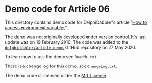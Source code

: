 # Demo code for Article 06

This directory contains demo code for DelphiDabbler's article "[How to access environment variables](https://delphidabbler.com/articles/article-6)".

The demo was not originally developed under version control. It's last update was on 19 February 2010. The code was added to the [`delphidabbler/article-demos`](https://github.com/delphidabbler/article-demos) GitHub repository on 27 May 2020.

To learn how to use the demo see `ReadMe.txt`.

There is a change log for this demo: see `ChangeLog.txt`.

The demo code is licensed under the [MIT License](https://github.com/delphidabbler/article-demos/blob/master/LICENSE.md).
